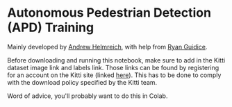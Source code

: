 # Autonomous Pedestrian Detection (APD) Training

Mainly developed by [Andrew Helmreich](https://github.com/achelm15 "Andrew Helmreich"), with help from [Ryan Guidice](https://github.com/rguidice "Ryan Guidice").

Before downloading and running this notebook, make sure to add in the Kitti dataset image link and labels link. Those links can be found by registering for an account on the Kitti site (linked [here](http://www.cvlibs.net/datasets/kitti/user_login.php)). This has to be done to comply with the download policy specified by the Kitti team.

Word of advice, you'll probably want to do this in Colab.
